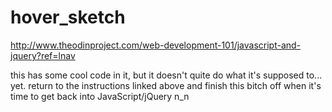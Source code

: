 # hover_sketch

http://www.theodinproject.com/web-development-101/javascript-and-jquery?ref=lnav

this has some cool code in it, but it doesn't quite do what it's supposed to... yet. return to the instructions linked above and finish this bitch off when it's time to get back into JavaScript/jQuery n_n